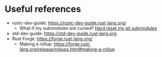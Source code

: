 # Useful references

- rustc-dev-guide: <https://rustc-dev-guide.rust-lang.org/>
    - What if my submodules are cursed? [Hard reset my git submodules][reset-submodules]
- std-dev-guide: <https://std-dev-guide.rust-lang.org>
- Rust Forge: <https://forge.rust-lang.org/>
    - Making a rollup: <https://forge.rust-lang.org/release/rollups.html#making-a-rollup>

[reset-submodules]: https://rustc-dev-guide.rust-lang.org/git.html#hard-resetting-submodules
